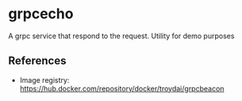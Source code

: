 # grpcecho

A grpc service that respond to the request. Utility for demo purposes

## References

- Image registry: https://hub.docker.com/repository/docker/troydai/grpcbeacon

